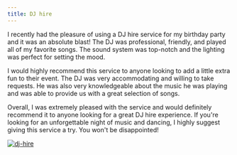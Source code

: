 ```yaml
---
title: DJ hire
---
```


I recently had the pleasure of using a DJ hire service for my birthday party and it was an absolute blast! The DJ was professional, friendly, and played all of my favorite songs. The sound system was top-notch and the lighting was perfect for setting the mood.

I would highly recommend this service to anyone looking to add a little extra fun to their event. The DJ was very accommodating and willing to take requests. He was also very knowledgeable about the music he was playing and was able to provide us with a great selection of songs.

Overall, I was extremely pleased with the service and would definitely recommend it to anyone looking for a great DJ hire experience. If you're looking for an unforgettable night of music and dancing, I highly suggest giving this service a try. You won't be disappointed!

[![dj-hire](<https://dabuttonfactory.com/button.png?t=CHECK+SERVICE&f=Noto+Sans-Bold&ts=26&tc=fff&hp=45&vp=20&c=11&bgt=unicolored&bgc=4bd42f>)](<https://www.bark.com/?a_aid=5d2d0e83cdc39>)